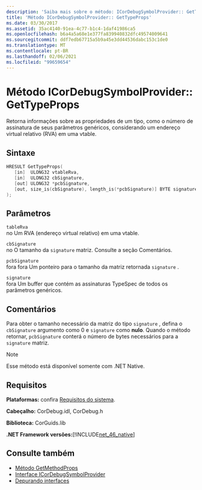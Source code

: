 ```yaml
---
description: 'Saiba mais sobre o método: ICorDebugSymbolProvider:: GetTypeProps'
title: 'Método ICorDebugSymbolProvider:: GetTypeProps'
ms.date: 03/30/2017
ms.assetid: 35ac4140-91ea-4c77-b1c4-1daf41986ca5
ms.openlocfilehash: b6a4a5a68e1e377fa839940832dfc49574009641
ms.sourcegitcommit: ddf7edb67715a5b9a45e3dd44536dabc153c1de0
ms.translationtype: MT
ms.contentlocale: pt-BR
ms.lasthandoff: 02/06/2021
ms.locfileid: "99659654"
---
```

# <a name="icordebugsymbolprovidergettypeprops-method"></a>Método ICorDebugSymbolProvider:: GetTypeProps

Retorna informações sobre as propriedades de um tipo, como o número de assinatura de seus parâmetros genéricos, considerando um endereço virtual relativo (RVA) em uma vtable.  
  
## <a name="syntax"></a>Sintaxe  
  
```cpp  
HRESULT GetTypeProps(  
   [in]  ULONG32 vtableRva,  
   [in]  ULONG32 cbSignature,  
   [out] ULONG32 *pcbSignature,  
   [out, size_is(cbSignature), length_is(*pcbSignature)] BYTE signature[]  
);  
```  
  
## <a name="parameters"></a>Parâmetros  

 `tableRva`  
 no Um RVA (endereço virtual relativo) em uma vtable.  
  
 `cbSignature`  
 no O tamanho da `signature` matriz. Consulte a seção Comentários.  
  
 `pcbSignature`  
 fora fora Um ponteiro para o tamanho da matriz retornada `signature` .  
  
 `signature`  
 fora Um buffer que contém as assinaturas TypeSpec de todos os parâmetros genéricos.  
  
## <a name="remarks"></a>Comentários  

 Para obter o tamanho necessário da matriz do tipo `signature` , defina o `cbSignature` argumento como 0 e `signature` como **nulo**. Quando o método retornar, `pcbSignature` conterá o número de bytes necessários para a `signature` matriz.  
  
> [!NOTE]
> Esse método está disponível somente com .NET Native.  
  
## <a name="requirements"></a>Requisitos  

 **Plataformas:** confira [Requisitos do sistema](../../get-started/system-requirements.md).  
  
 **Cabeçalho:** CorDebug.idl, CorDebug.h  
  
 **Biblioteca:** CorGuids.lib  
  
 **.NET Framework versões:**[!INCLUDE[net_46_native](../../../../includes/net-46-native-md.md)]  
  
## <a name="see-also"></a>Consulte também

- [Método GetMethodProps](icordebugsymbolprovider-getmethodprops-method.md)
- [Interface ICorDebugSymbolProvider](icordebugsymbolprovider-interface.md)
- [Depurando interfaces](debugging-interfaces.md)
